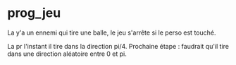 # prog_jeu



La y'a un ennemi qui tire une balle, le jeu s'arrête si le perso est touché.

La pr l'instant il tire dans la direction pi/4. Prochaine étape : faudrait qu'il tire dans une direction aléatoire entre 0 et pi.
